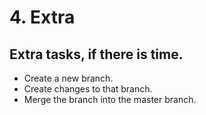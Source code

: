 # 4. Extra

## Extra tasks, if there is time. 

- Create a new branch.
- Create changes to that branch.
- Merge the branch into the master branch.
